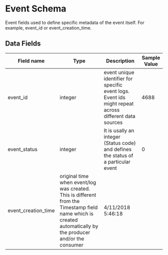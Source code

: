 # Event Schema

Event fields used to define specific metadata of the event itself. For example, event_id or event_creation_time.

## Data Fields

| Field name | Type | Description | Sample Value |
|--------|---------|-------|-------|
| event_id | integer | event unique identifier for specific event logs. Event ids might repeat across different data sources | 4688 |
| event_status | integer | It is usally an integer (Status code) and defines the status of a particular event | 0 |
| event_creation_time | original time when event/log was created. This is different from the Timestamp field name which is created automatically by the producer and/or the consumer | 4/11/2018 5:46:18 |